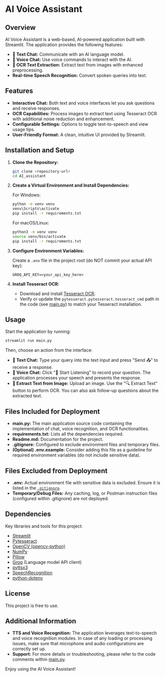 # AI Voice Assistant

## Overview
AI Voice Assistant is a web-based, AI-powered application built with Streamlit. The application provides the following features:
- **💬 Text Chat:** Communicate with an AI language model.
- **🎤 Voice Chat:** Use voice commands to interact with the AI.
- **📸 OCR Text Extraction:** Extract text from images with enhanced preprocessing.
- **Real-time Speech Recognition:** Convert spoken queries into text.

## Features
- **Interactive Chat:** Both text and voice interfaces let you ask questions and receive responses.
- **OCR Capabilities:** Process images to extract text using Tesseract OCR with additional noise reduction and enhancement.
- **Configurable Settings:** Options to toggle text-to-speech and view usage tips.
- **User-Friendly Format:** A clean, intuitive UI provided by Streamlit.

## Installation and Setup

1. **Clone the Repository:**

   ```sh
   git clone <repository-url>
   cd AI_assistant
   ```

2. **Create a Virtual Environment and Install Dependencies:**

   For Windows:
   ```sh
   python -m venv venv
   venv\Scripts\activate
   pip install -r requirements.txt
   ```

   For macOS/Linux:
   ```sh
   python3 -m venv venv
   source venv/bin/activate
   pip install -r requirements.txt
   ```

3. **Configure Environment Variables:**

   Create a `.env` file in the project root (do NOT commit your actual API key):

   ```env
   GROQ_API_KEY=<your_api_key_here>
   ```

4. **Install Tesseract OCR:**

   - Download and install [Tesseract OCR](https://github.com/tesseract-ocr/tesseract).
   - Verify or update the `pytesseract.pytesseract.tesseract_cmd` path in the code (see [main.py](c:\Users\MR\OneDrive\Desktop\AI_assistant\main.py)) to match your Tesseract installation.

## Usage

Start the application by running:

```sh
streamlit run main.py
```

Then, choose an action from the interface:
- **💬 Text Chat:** Type your query into the text input and press "Send 📤" to receive a response.
- **🎤 Voice Chat:** Click "🎤 Start Listening" to record your question. The application processes your speech and presents the response.
- **📸 Extract Text from Image:** Upload an image. Use the "🔍 Extract Text" button to perform OCR. You can also ask follow-up questions about the extracted text.

## Files Included for Deployment
- **main.py:** The main application source code containing the implementation of chat, voice recognition, and OCR functionalities.
- **requirements.txt:** Lists all the dependencies required.
- **Readme.md:** Documentation for the project.
- **.gitignore:** Configured to exclude environment files and temporary files.
- **(Optional) .env.example:** Consider adding this file as a guideline for required environment variables (do not include sensitive data).

## Files Excluded from Deployment
- **.env:** Actual environment file with sensitive data is excluded. Ensure it is listed in the [`.gitignore`](c:\Users\MR\OneDrive\Desktop\AI_assistant\.gitignore).
- **Temporary/Debug Files:** Any caching, log, or Postman instruction files (configured within .gitignore) are not deployed.

## Dependencies
Key libraries and tools for this project:

- [Streamlit](https://streamlit.io/)
- [Pytesseract](https://pypi.org/project/pytesseract/)
- [OpenCV (opencv-python)](https://pypi.org/project/opencv-python/)
- [NumPy](https://numpy.org/)
- [Pillow](https://pillow.readthedocs.io/)
- [Groq](#) (Language model API client)
- [pyttsx3](https://pypi.org/project/pyttsx3/)
- [SpeechRecognition](https://pypi.org/project/SpeechRecognition/)
- [python-dotenv](https://pypi.org/project/python-dotenv/)

## License
This project is free to use.

## Additional Information
- **TTS and Voice Recognition:** The application leverages text-to-speech and voice recognition modules. In case of any loading or processing issues, make sure that microphone and audio configurations are correctly set up.
- **Support:** For more details or troubleshooting, please refer to the code comments within [main.py](c:\Users\MR\OneDrive\Desktop\AI_assistant\main.py).

Enjoy using the AI Voice Assistant!